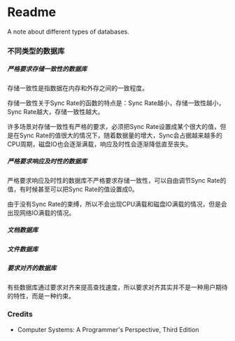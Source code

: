 # Readme
A note about different types of databases.

### 不同类型的数据库

##### 严格要求存储一致性的数据库

存储一致性是指数据在内存和外存之间的一致程度。

存储一致性关于Sync Rate的函数的特点是：Sync Rate越小，存储一致性越小，Sync Rate越大，存储一致性越大。

许多场景对存储一致性有严格的要求，必须把Sync Rate设置成某个很大的值，但是在Sync Rate的值很大的情况下，随着数据量的增大，Sync会占据越来越多的CPU周期，磁盘IO也会逐渐满载，响应及时性会逐渐降低直至丧失。

##### 严格要求响应及时性的数据库
严格要求响应及时性的数据库不严格要求存储一致性，可以自由调节Sync Rate的值，有时候甚至可以把Sync Rate的值设置成0。

由于没有Sync Rate的束缚，所以不会出现CPU满载和磁盘IO满载的情况，但是会出现网络IO满载的情况。

##### 文档数据库

##### 文件数据库

##### 要求对齐的数据库
有些数据库通过要求对齐来提高查找速度，所以要求对齐其实并不是一种用户期待的特性，而是一种约束。

### Credits
- Computer Systems: A Programmer's Perspective, Third Edition
